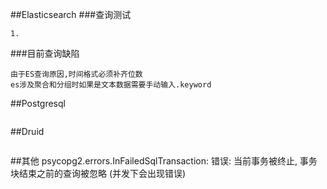 ##Elasticsearch
###查询测试
```
1. 
```
###目前查询缺陷
```
由于ES查询原因,时间格式必须补齐位数
es涉及聚合和分组时如果是文本数据需要手动输入.keyword
```
##Postgresql
```

```
##Druid
```

```
##其他
psycopg2.errors.InFailedSqlTransaction: 错误:  当前事务被终止, 事务块结束之前的查询被忽略 (并发下会出现错误)
